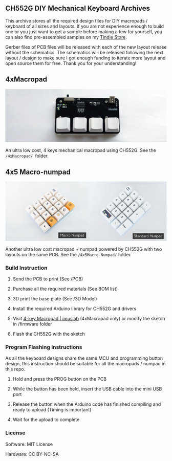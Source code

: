 ## CH552G DIY Mechanical Keyboard Archives
This archive stores all the required design files for DIY macropads / keyboard of all sizes and layouts. If you are not experience enough to build one or you just want to get a sample before making a few for yourself, you can also find pre-assembled samples on my [Tindie Store](https://www.tindie.com/stores/tobychui/). 

Gerber files of PCB files will be released with each of the new layout release without the schematics. The schematics will be released following the next layout / design to make sure I got enough funding to iterate more layout and open source them for free. Thank you for your understanding!

## 4xMacropad

![](img/4xmacropad.png)

An ultra low cost, 4 keys mechanical macropad using CH552G. See the ```/4xMacropad/ ```folder.

## 4x5 Macro-numpad

![](img/4x5numpad.png)

Another ultra low cost macropad + numpad powered by CH552G with two layouts on the same PCB. See the ```/4x5Macro-Numpad/``` folder.

### Build Instruction

1. Send the PCB to print (See /PCB)

2. Purchase all the required materials (See BOM list)

3. 3D print the base plate (See /3D Model)

4. Install the required Arduino library for CH552G and drivers

5. Visit [4-key Macropad | imuslab](https://tobychui.github.io/4xMacropad/) (4xMacropad only) or modify the sketch in /firmware folder

6. Flash the CH552G with the sketch

### Program Flashing Instructions

As all the keyboard designs share the same MCU and programming button design, this instruction should be suitable for all the macropads / numpad in this repo.

1. Hold and press the PROG button on the PCB

2. While the button has been held, insert the USB cable into the mini USB port

3. Release the button when the Arduino code has finished compiling and ready to upload (Timing is important)

4. Wait for the upload to complete

### License

Software: MIT License

Hardware: CC BY-NC-SA

